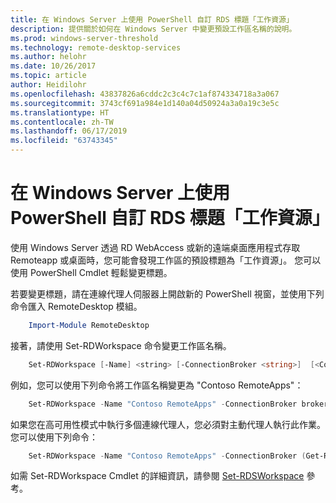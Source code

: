 ```yaml
---
title: 在 Windows Server 上使用 PowerShell 自訂 RDS 標題「工作資源」
description: 提供關於如何在 Windows Server 中變更預設工作區名稱的說明。
ms.prod: windows-server-threshold
ms.technology: remote-desktop-services
ms.author: helohr
ms.date: 10/26/2017
ms.topic: article
author: Heidilohr
ms.openlocfilehash: 43837826a6cddc2c3c4c7c1af874334718a3a067
ms.sourcegitcommit: 3743cf691a984e1d140a04d50924a3a0a19c3e5c
ms.translationtype: HT
ms.contentlocale: zh-TW
ms.lasthandoff: 06/17/2019
ms.locfileid: "63743345"
---
```

# <a name="customize-the-rds-title-work-resources-using-powershell-on-windows-server"></a>在 Windows Server 上使用 PowerShell 自訂 RDS 標題「工作資源」

使用 Windows Server 透過 RD WebAccess 或新的遠端桌面應用程式存取 Remoteapp 或桌面時，您可能會發現工作區的預設標題為「工作資源」。  您可以使用 PowerShell Cmdlet 輕鬆變更標題。

若要變更標題，請在連線代理人伺服器上開啟新的 PowerShell 視窗，並使用下列命令匯入 RemoteDesktop 模組。

```powershell
    Import-Module RemoteDesktop
```

接著，請使用 Set-RDWorkspace 命令變更工作區名稱。

```powershell
    Set-RDWorkspace [-Name] <string> [-ConnectionBroker <string>]  [<CommonParameters>]
```   

例如，您可以使用下列命令將工作區名稱變更為 "Contoso RemoteApps"：

```powershell
    Set-RDWorkspace -Name "Contoso RemoteApps" -ConnectionBroker broker01.contoso.com
```

如果您在高可用性模式中執行多個連線代理人，您必須對主動代理人執行此作業。 您可以使用下列命令：

```powershell
    Set-RDWorkspace -Name "Contoso RemoteApps" -ConnectionBroker (Get-RDConnectionBrokerHighAvailability).ActiveManagementServer
```

如需 Set-RDWorkspace Cmdlet 的詳細資訊，請參閱 [Set-RDSWorkspace](https://docs.microsoft.com/powershell/module/remotedesktop/set-rdworkspace?view=win10-ps) 參考。